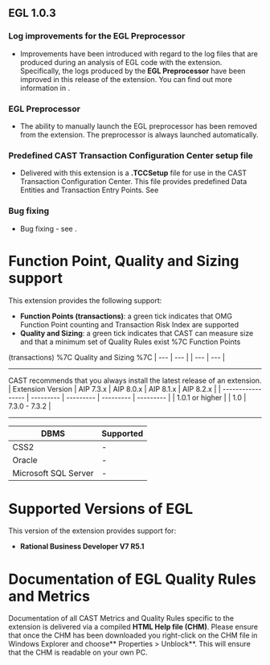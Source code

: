 ## EGL 1.0.3

### Log improvements for the EGL Preprocessor

- Improvements have been introduced with regard to the log files that are produced during an analysis of EGL code with the extension. Specifically, the logs produced by the **EGL Preprocessor** have been improved in this release of the extension. You can find out more information in .

### EGL Preprocessor

- The ability to manually launch the EGL preprocessor has been removed from the extension. The preprocessor is always launched automatically.

### Predefined CAST Transaction Configuration Center setup file

- Delivered with this extension is a **.TCCSetup** file for use in the CAST Transaction Configuration Center. This file provides predefined Data Entities and Transaction Entry Points. See

### Bug fixing

- Bug fixing - see .

# Function Point, Quality and Sizing support

This extension provides the following support:
- **Function Points (transactions)**: a green tick indicates that OMG Function Point counting and Transaction Risk Index are supported
- **Quality and Sizing**: a green tick indicates that CAST can measure size and that a minimum set of Quality Rules exist %7C Function Points

(transactions) %7C Quality and Sizing %7C
| --- | --- |
| --- | --- |

---------------------------------------
CAST recommends that you always install the latest release of an extension.
| Extension Version | AIP 7.3.x | AIP 8.0.x | AIP 8.1.x | AIP 8.2.x |
| ----------------- | --------- | --------- | --------- | --------- |
| 1.0.1 or higher |
| 1.0 | 7.3.0 - 7.3.2 |

---
| DBMS | Supported |
| ---- | --------- |
| CSS2 | - |
| Oracle | - |
| Microsoft SQL Server | - |

# Supported Versions of EGL

This version of the extension provides support for:
- **Rational Business Developer V7 R5.1**

# Documentation of EGL Quality Rules and Metrics

Documentation of all CAST Metrics and Quality Rules specific to the extension is delivered via a compiled **HTML Help file (CHM)**. Please ensure that once the CHM has been downloaded you right-click on the CHM file in Windows Explorer and choose** Properties > Unblock**. This will ensure that the CHM is readable on your own PC.
